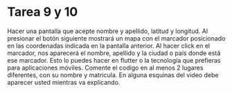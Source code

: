 # Tarea 9 y 10

Hacer una pantalla que acepte nombre y apellido, latitud y longitud.
Al presionar el botón siguiente mostrará un mapa con el marcador posicionado en las coordenadas indicada en la pantalla anterior. 
Al hacer click en el marcador, nos aparecerá el nombre, apellido y la ciudad o país donde está ese marcador. 
Esto lo puedes hacer en flutter o la tecnología que prefieras para aplicaciones móviles.  Comente el codigo en al menos 2 lugares diferentes, con su nombre y matricula. En alguna esquinas del video debe aparecer usted mientras va explicando. 
